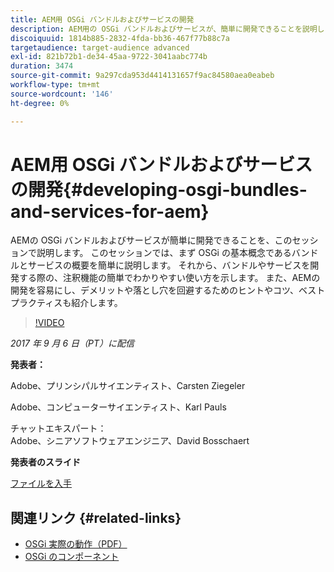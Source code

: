 ```yaml
---
title: AEM用 OSGi バンドルおよびサービスの開発
description: AEM用の OSGi バンドルおよびサービスが、簡単に開発できることを説明します。 このセッションでは、まず OSGi の基本概念に関する簡単な説明から始めます。
discoiquuid: 1814b885-2832-4fda-bb36-467f77b88c7a
targetaudience: target-audience advanced
exl-id: 821b72b1-de34-45aa-9722-3041aabc774b
duration: 3474
source-git-commit: 9a297cda953d4414131657f9ac84580aea0eabeb
workflow-type: tm+mt
source-wordcount: '146'
ht-degree: 0%

---
```


# AEM用 OSGi バンドルおよびサービスの開発{#developing-osgi-bundles-and-services-for-aem}

AEMの OSGi バンドルおよびサービスが簡単に開発できることを、このセッションで説明します。 このセッションでは、まず OSGi の基本概念であるバンドルとサービスの概要を簡単に説明します。 それから、バンドルやサービスを開発する際の、注釈機能の簡単でわかりやすい使い方を示します。 また、AEMの開発を容易にし、デメリットや落とし穴を回避するためのヒントやコツ、ベストプラクティスも紹介します。

>[!VIDEO](https://video.tv.adobe.com/v/19654/?quality=9)

*2017 年 9 月 6 日（PT）に配信*

**発表者：**

Adobe、プリンシパルサイエンティスト、Carsten Ziegeler

Adobe、コンピューターサイエンティスト、Karl Pauls

チャットエキスパート：\
Adobe、シニアソフトウェアエンジニア、David Bosschaert

**発表者のスライド**

[ファイルを入手](assets/aem-gems-osgi-best-practices-090617.pdf)

## 関連リンク {#related-links}

* [OSGi 実際の動作（PDF） ](https://manning-content.s3.amazonaws.com/download/9/86fba2b-2ea2-48cc-855d-39e06df49ceb/OSGIiAsamplech1.pdf)
* [OSGi のコンポーネント ](https://blog.osoco.de/2015/08/osgi-components-simply-simple-part-i/)
